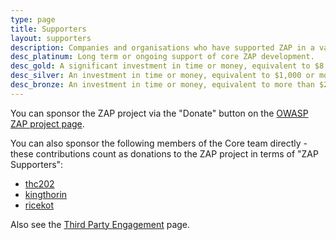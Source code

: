 ```yaml
---
type: page
title: Supporters
layout: supporters
description: Companies and organisations who have supported ZAP in a variety of ways
desc_platinum: Long term or ongoing support of core ZAP development.
desc_gold: A significant investment in time or money, equivalent to $8,000 or more.
desc_silver: An investment in time or money, equivalent to $1,000 or more.
desc_bronze: An investment in time or money, equivalent to more than $200 and less than $1,000.
---
```


You can sponsor the ZAP project via the "Donate" button on the [OWASP ZAP project page](https://owasp.org/www-project-zap/).

You can also sponsor the following members of the Core team directly - these contributions count as donations to the ZAP project in terms of "ZAP Supporters":

* [thc202](https://github.com/sponsors/thc202)
* [kingthorin](https://github.com/sponsors/kingthorin)
* [ricekot](https://github.com/sponsors/ricekot)

Also see the [Third Party Engagement](/third-party-engagement/) page.